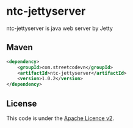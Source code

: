 # ntc-jettyserver
ntc-jettyserver is java web server by Jetty

## Maven
```Xml
<dependency>
    <groupId>com.streetcodevn</groupId>
    <artifactId>ntc-jettyserver</artifactId>
    <version>1.0.2</version>
</dependency>
```

## License
This code is under the [Apache Licence v2](https://www.apache.org/licenses/LICENSE-2.0).  
